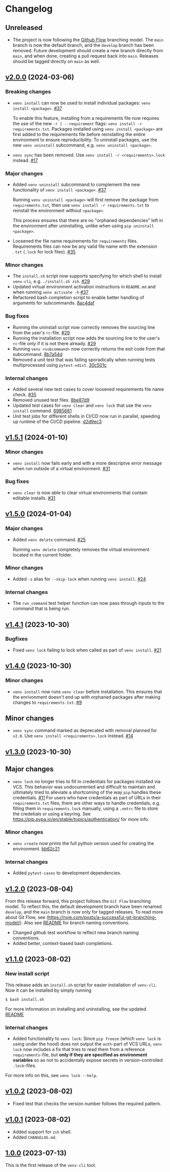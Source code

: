 # Changelog

## Unreleased
* The project is now following the [Github Flow](https://docs.github.com/en/get-started/using-github/github-flow) branching model. The `main` branch is now the default branch, and the `develop` branch has been removed. Future development should create a new branch directly from `main`, and when done, creating a pull request back into `main`. Releases should be tagged directly on `main` as well.

## [v2.0.0](https://github.com/SallingGroup-AI-and-ML/venv-cli/releases/tag/v2.0.0) (2024-03-06)

### Breaking changes
* `venv install` can now be used to install individual packages: `venv install <package>`. [#37](https://github.com/SallingGroup-AI-and-ML/venv-cli/pull/37)

  To enable this feature, installing from a requirements file now requires the use of the new `-r | --requirement` flags: `venv install -r requirements.txt`. Packages installed using `venv install <package>` are first added to the requirements file before reinstalling the entire environment to ensure reproducibility. To uninstall packages, use the new `venv uninstall` subcommand, e.g. `venv uninstall <package>`.
* `venv sync` has been removed. Use `venv install -r <requirements>.lock` instead. [#17](https://github.com/SallingGroup-AI-and-ML/venv-cli/pull/17)

### Major changes
* Added `venv uninstall` subcommand to complement the new functionality of `venv install <package>`. [#37](https://github.com/SallingGroup-AI-and-ML/venv-cli/pull/37)

  Running `venv uninstall <package>` will first remove the package from `requirements.txt`, then use `venv install -r requirements.txt` to reinstall the environment without `<package>`.

  This process ensures that there are no "orphaned dependencies" left in the environment after uninstalling, unlike when using `pip uninstall <package>`.
* Loosened the file name requirements for `requirements` files. Requirements files can now be any valid file name with the extension `.txt` (`.lock` for lock files). [#35](https://github.com/SallingGroup-AI-and-ML/venv-cli/pull/35)

### Minor changes
* The `install.sh` script now supports specifying for which shell to install `venv-cli`, e.g. `./install.sh zsh`. [#29](https://github.com/SallingGroup-AI-and-ML/venv-cli/pull/29)
* Updated virtual environment activation instructions in `README.md` and when running `venv activate -h` [#37](https://github.com/SallingGroup-AI-and-ML/venv-cli/pull/37)
* Refactored bash completion script to enable better handling of arguments for subcommands. [8ac4daf](https://github.com/SallingGroup-AI-and-ML/venv-cli/pull/32/commits/8ac4daf89314f0ac2c1daf56bee9f4ac489f5004)

### Bug fixes
* Running the uninstall script now correctly removes the sourcing line from the user's `rc`-file. [#29](https://github.com/SallingGroup-AI-and-ML/venv-cli/pull/29)
* Running the installation script now adds the sourcing line to the user's `rc`-file only if it is not there already. [#29](https://github.com/SallingGroup-AI-and-ML/venv-cli/pull/29)
* Running `venv <subcommand>` now correctly returns the exit code from that subcommand. [8b7a54d](https://github.com/SallingGroup-AI-and-ML/venv-cli/commit/8b7a54db77e075760847dba8c12489e7fc4dbd4d)
* Removed a unit test that was failing sporadically when running tests multiprocessed using `pytest-xdist`. [30c501c](https://github.com/SallingGroup-AI-and-ML/venv-cli/commit/30c501ce1ef43d151ceb22718de80dc9ea9c30ac)

### Internal changes
* Added several new test cases to cover loosened requirements file name check. [#35](https://github.com/SallingGroup-AI-and-ML/venv-cli/pull/35)
* Removed unused test files. [8be87d9](https://github.com/SallingGroup-AI-and-ML/venv-cli/commit/8be87d95a75f5b532eaf1fd062796674ce7a764c)
* Updated test cases for `venv clear` and `venv lock` that use the `venv install` command. [6985681](https://github.com/SallingGroup-AI-and-ML/venv-cli/pull/32/commits/6985681a3b3ac8ae783406e1b76401b7075ea260)
* Unit test jobs for different shells in CI/CD now run in parallel, speeding up runtime of the CI/CD pipeline. [d2d9ec3](https://github.com/SallingGroup-AI-and-ML/venv-cli/pull/32/commits/d2d9ec3c16169bb87460165a42cbce8284b4efdc)

## [v1.5.1](https://github.com/SallingGroup-AI-and-ML/venv-cli/releases/tag/v1.5.1) (2024-01-10)

### Minor changes
* `venv install` now fails early and with a more descriptve error message when run outside of a virtual environment. [#31](https://github.com/SallingGroup-AI-and-ML/venv-cli/pull/31)

### Bug fixes
* `venv clear` is now able to clear virtual environments that contain editable installs. [#31](https://github.com/SallingGroup-AI-and-ML/venv-cli/pull/31)

## [v1.5.0](https://github.com/SallingGroup-AI-and-ML/venv-cli/releases/tag/v1.5.0) (2024-01-04)

### Major changes
* Added `venv delete` command. [#25](https://github.com/SallingGroup-AI-and-ML/venv-cli/pull/25)

  Running `venv delete` completely removes the virtual environment located in the current folder.

### Minor changes
* Added `-s` alias for `--skip-lock` when running `venv install`. [#24](https://github.com/SallingGroup-AI-and-ML/venv-cli/pull/24)

### Internal changes
* The `run_command` test helper function can now pass through inputs to the command that is being run.

## [v1.4.1](https://github.com/SallingGroup-AI-and-ML/venv-cli/releases/tag/v1.4.1) (2023-10-30)

### Bugfixes
* Fixed `venv lock` failing to lock when called as part of `venv install`. [#21](https://github.com/SallingGroup-AI-and-ML/venv-cli/pull/21)

## [v1.4.0](https://github.com/SallingGroup-AI-and-ML/venv-cli/releases/tag/v1.4.0) (2023-10-30)

### Minor changes
* `venv install` now runs `venv clear` before installation. This ensures that the enrivonment doesn't end up with orphaned packages after making changes to `requirements.txt`. [#9](https://github.com/SallingGroup-AI-and-ML/venv-cli/issues/9)

## Minor changes
* `venv sync` command marked as deprecated with removal planned for `v2.0`. Use `venv install <requirements>.lock` instead. [#14](https://github.com/SallingGroup-AI-and-ML/venv-cli/pull/14)

## [v1.3.0](https://github.com/SallingGroup-AI-and-ML/venv-cli/releases/tag/v1.3.0) (2023-10-30)

## Major changes
* `venv lock` no longer tries to fill in credentials for packages installed via VCS. This behavior was undocumented and difficult to maintain and ultimately tried to alleviate a shortcoming of the way `pip` handles these credentials. [#11](https://github.com/SallingGroup-AI-and-ML/venv-cli/pull/11)
For users who have credentials as part of URLs in their `requirements.txt` files, there are other ways to handle credentials, e.g. filling them in `requirements.lock` manually, using a `.netrc` file to store the credetials or using a keyring. See https://pip.pypa.io/en/stable/topics/authentication/ for more info.

### Minor changes
* `venv create` now prints the full python version used for creating the environment. [bb62c21](https://github.com/SallingGroup-AI-and-ML/venv-cli/commit/bb62c216cbad2fcec06bfb1cde8b875dbfc237d3)

### Internal changes
* Added `pytest-cases` to development dependencies.

## [v1.2.0](https://github.com/SallingGroup-AI-and-ML/venv-cli/releases/tag/v1.2.0) (2023-08-04)

From this release forward, this project follows the `Git Flow` branching model. To reflect this, the default development branch have been renamed `develop`, and the `main` branch is now only for tagged releases.
To read more about Git Flow, see (https://nvie.com/posts/a-successful-git-branching-model/). Also see [README](https://github.com/SallingGroup-AI-and-ML/venv-cli/blob/v1.2.0/README.md#git-flow) for branch naming conventions.

* Changed github test workflow to reflect new branch naming conventions.
* Added better, context-based bash completions.

## [v1.1.0](https://github.com/SallingGroup-AI-and-ML/venv-cli/releases/tag/v1.1.0) (2023-08-02)

### New install script
This release adds an `install.sh` script for easier installation of `venv-cli`. Now it can be installed by simply running
```console
$ bash install.sh
```

For more information on installing and uninstalling, see the updated [README](https://github.com/SallingGroup-AI-and-ML/venv-cli/blob/v1.1.0/README.md)

### Internal changes

* Added functionality to `venv lock`: Since `pip freeze` (which `venv lock` is using under the hood) does not output the `auth`-part of VCS URLs, `venv lock` now includes a fix that tries to read them from a reference `requirements`-file, but **only if they are specified as environment variables** so as not to accidentally expose secrets in version-controlled `.lock`-files.

For more info on this, see `venv lock --help`.

## [v1.0.2](https://github.com/SallingGroup-AI-and-ML/venv-cli/releases/tag/v1.0.2) (2023-08-02)

* Fixed test that checks the version number follows the required pattern.

## [v1.0.1](https://github.com/SallingGroup-AI-and-ML/venv-cli/releases/tag/v1.0.1) (2023-08-02)

* Added support for `zsh` shell.
* Added `CHANGELOG.md`.

## [1.0.0](https://github.com/SallingGroup-AI-and-ML/venv-cli/releases/tag/v1.0.0) (2023-07-13)

This is the first release of the `venv-cli` tool.
